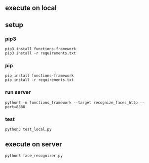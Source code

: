 ## execute on local
## setup
### pip3
```
pip3 install functions-framework
pip3 install -r requirements.txt
```
### pip
```
pip install functions-framework
pip install -r requirements.txt
```

### run server
```
python3 -m functions_framework --target recognize_faces_http --port=8888
```

### test
```
python3 test_local.py
```

## execute on server
```
python3 face_recognizer.py
```